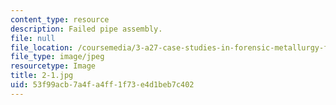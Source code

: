 ```yaml
---
content_type: resource
description: Failed pipe assembly.
file: null
file_location: /coursemedia/3-a27-case-studies-in-forensic-metallurgy-fall-2007/53f99acb7a4fa4ff1f73e4d1beb7c402_2-1.jpg
file_type: image/jpeg
resourcetype: Image
title: 2-1.jpg
uid: 53f99acb-7a4f-a4ff-1f73-e4d1beb7c402
---
```

